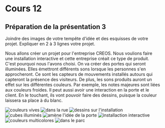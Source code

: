 # Cours 12
## Préparation de la présentation 3 
Joindre des images de votre tempête d'idée et des esquisses de votre projet. Expliquer en 2 à 3 lignes votre projet. 

Nous allons créer un projet pour l'entreprise CREOS. Nous voulions faire une installation interactive et cette entreprise créait ce type de produit. C'est pourquoi nous l'avons choisi. On va créer des portes qui seront illuminées. Elles émettront différents sons lorsque les personnes s'en approcheront. Ce sont les capteurs de mouvements installés autours qui capteront la présence des visiteurs. De plus, les sons produits auront un effet sur les différentes couleurs. Par exemple, les notes majeures sont liées aux couleurs froides. Il peut aussi avoir une interaction en la porte et le client. En le touchant, ils vont pouvoir faire des dessins, puisque la couleur laissera sa place à du blanc. 

![couleurs vives](https://user-images.githubusercontent.com/112189528/202915690-cb3ad0df-2fc4-4626-be91-d0908e2583b0.jpg)
![dans la rue](https://user-images.githubusercontent.com/112189528/202915726-357ba86f-4fb9-4645-a8ec-d70314d14f7e.jpg)
![dessins sur l'installation](https://user-images.githubusercontent.com/112189528/202915768-6744c321-e416-49b1-a2e3-ccfa23181c3a.png)
![cubes illuminés](https://user-images.githubusercontent.com/112189528/202915801-1d5de443-4fd3-41e6-bc26-cf06172438c0.png)
![amène l'idée de la porte](https://user-images.githubusercontent.com/112189528/202915858-f0f3975b-623e-4d86-ba66-4de56b0df442.png)
![installaction interactive](https://user-images.githubusercontent.com/112189528/202915890-1d92afb8-2c4d-4f50-aeda-3deb4bb4a0a0.png)
![couleurs multicolores](https://user-images.githubusercontent.com/112189528/202915966-59aba3b7-2b40-4876-a70e-37b0a0fbeb84.jpg)
![dans le parc](https://user-images.githubusercontent.com/112189528/202915994-4681afaa-bdc0-4f53-9774-152400e69d85.jpg)


